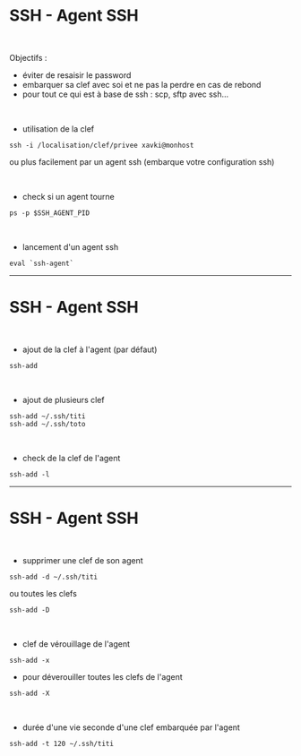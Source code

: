 # SSH - Agent SSH


<br>

Objectifs :
* éviter de resaisir le password
* embarquer sa clef avec soi et ne pas la perdre en cas de rebond
* pour tout ce qui est à base de ssh : scp, sftp avec ssh...

<br>

* utilisation de la clef

```
ssh -i /localisation/clef/privee xavki@monhost
```

ou plus facilement par un agent ssh (embarque votre configuration ssh)

<br>

* check si un agent tourne

```
ps -p $SSH_AGENT_PID
```

<br>

* lancement d'un agent ssh

```
eval `ssh-agent`
```

---------------------------------------------------------------------------

# SSH - Agent SSH


<br>

* ajout de la clef à l'agent (par défaut)

```
ssh-add
```

<br>

* ajout de plusieurs clef

```
ssh-add ~/.ssh/titi
ssh-add ~/.ssh/toto
```


<br>

* check de la clef de l'agent

```
ssh-add -l
```

---------------------------------------------------------------------------

# SSH - Agent SSH


<br>

* supprimer une clef de son agent

```
ssh-add -d ~/.ssh/titi
```

ou toutes les clefs

```
ssh-add -D
```

<br>

* clef de vérouillage de l'agent

```
ssh-add -x
```

* pour déverouiller toutes les clefs de l'agent

```
ssh-add -X
```

<br>

* durée d'une vie seconde d'une clef embarquée par l'agent

```
ssh-add -t 120 ~/.ssh/titi
```

